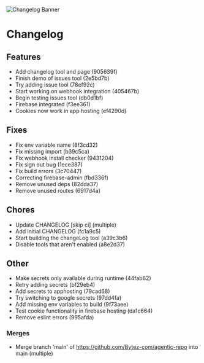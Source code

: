 ![Changelog Banner](https://cdn.bytez.com/images/inference/4ezBup8LuqqwNuKAgPDif.png)

# Changelog

## Features
- Add changelog tool and page (905639f)
- Finish demo of issues tool (2e5bd7b)
- Try adding issue tool (78ef92c)
- Start working on webhook integration (405467b)
- Begin testing issues tool (db0d1bf)
- Firebase integrated (f3ee361)
- Cookies now work in app hosting (ef4290d)

## Fixes
- Fix env variable name (8f3cd32)
- Fix missing import (b39c5ca)
- Fix webhook install checker (9431204)
- Fix sign out bug (1ece387)
- Fix build errors (3c70447)
- Correcting firebase-admin (fbd336f)
- Remove unused deps (82dda37)
- Remove unused routes (6917d4a)

## Chores
- Update CHANGELOG [skip ci] (multiple)
- Add initial CHANGELOG (fc1a9c5)
- Start building the changeLog tool (a39c3b6)
- Disable tools that aren't enabled (a8e2d37)

## Other
- Make secrets only available during runtime (44fab62)
- Retry adding secrets (bf29eb4)
- Add secrets to apphosting (79cad68)
- Try switching to google secrets (97dd4fa)
- Add missing env variables to build (9f73aee)
- Test cookie functionality in firebase hosting (da1c664)
- Remove eslint errors (995afda)

### Merges
- Merge branch 'main' of https://github.com/Bytez-com/agentic-repo into main (multiple)